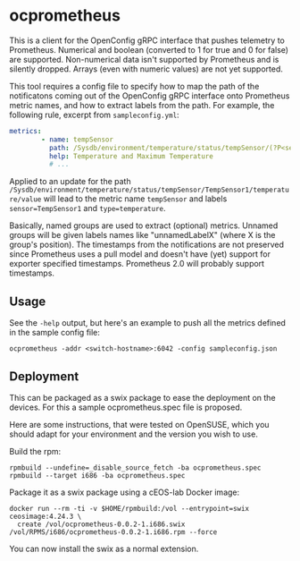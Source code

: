 # ocprometheus

This is a client for the OpenConfig gRPC interface that pushes telemetry to
Prometheus. Numerical and boolean (converted to 1 for true and 0 for false) are
supported. Non-numerical data isn't supported by Prometheus and is silently
dropped. Arrays (even with numeric values) are not yet supported.

This tool requires a config file to specify how to map the path of the
notificatons coming out of the OpenConfig gRPC interface onto Prometheus
metric names, and how to extract labels from the path.  For example, the
following rule, excerpt from `sampleconfig.yml`:

```yaml
metrics:
        - name: tempSensor
          path: /Sysdb/environment/temperature/status/tempSensor/(?P<sensor>.+)/(?P<type>(?:maxT|t)emperature)/value
          help: Temperature and Maximum Temperature
          # ...
```

Applied to an update for the path
`/Sysdb/environment/temperature/status/tempSensor/TempSensor1/temperature/value`
will lead to the metric name `tempSensor` and labels `sensor=TempSensor1` and `type=temperature`.

Basically, named groups are used to extract (optional) metrics.
Unnamed groups will be given labels names like "unnamedLabelX" (where X is the group's position).
The timestamps from the notifications are not preserved since Prometheus uses a pull model and
doesn't have (yet) support for exporter specified timestamps.
Prometheus 2.0 will probably support timestamps.

## Usage

See the `-help` output, but here's an example to push all the metrics defined
in the sample config file:
```
ocprometheus -addr <switch-hostname>:6042 -config sampleconfig.json
```

## Deployment

This can be packaged as a swix package to ease the deployment on the devices.
For this a sample ocprometheus.spec file is proposed.

Here are some instructions, that were tested on OpenSUSE, which you should
adapt for your environment and the version you wish to use.

Build the rpm:

```
rpmbuild --undefine=_disable_source_fetch -ba ocprometheus.spec
rpmbuild --target i686 -ba ocprometheus.spec
```

Package it as a swix package using a cEOS-lab Docker image:

```
docker run --rm -ti -v $HOME/rpmbuild:/vol --entrypoint=swix ceosimage:4.24.3 \
  create /vol/ocprometheus-0.0.2-1.i686.swix /vol/RPMS/i686/ocprometheus-0.0.2-1.i686.rpm --force
```

You can now install the swix as a normal extension.


